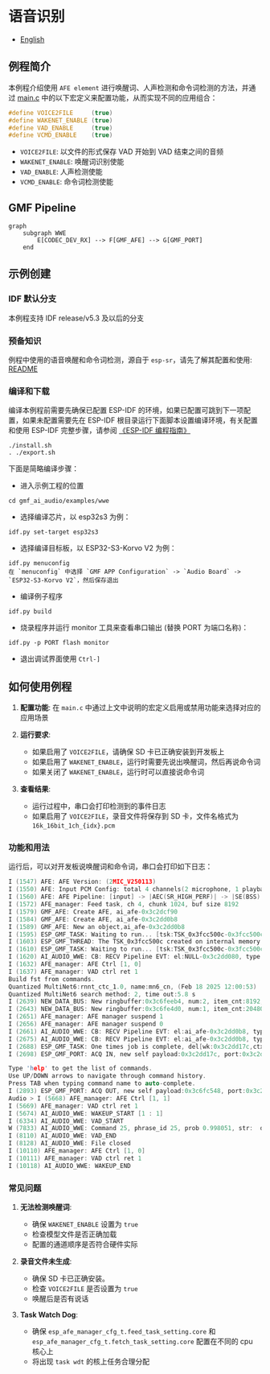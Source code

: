 # 语音识别

- [English](./README.md)

## 例程简介

本例程介绍使用 `AFE element` 进行唤醒词、人声检测和命令词检测的方法，并通过 [main.c](./main/main.c) 中的以下宏定义来配置功能，从而实现不同的应用组合：

```c
#define VOICE2FILE     (true)
#define WAKENET_ENABLE (true)
#define VAD_ENABLE     (true)
#define VCMD_ENABLE    (true)
```

- `VOICE2FILE`: 以文件的形式保存 VAD 开始到 VAD 结束之间的音频
- `WAKENET_ENABLE`: 唤醒词识别使能
- `VAD_ENABLE`: 人声检测使能
- `VCMD_ENABLE`: 命令词检测使能

## GMF Pipeline

```mermaid
graph
    subgraph WWE
        E[CODEC_DEV_RX] --> F[GMF_AFE] --> G[GMF_PORT]
    end
```

## 示例创建

### IDF 默认分支

本例程支持 IDF release/v5.3 及以后的分支

### 预备知识

例程中使用的语音唤醒和命令词检测，源自于 `esp-sr`，请先了解其配置和使用: [README](https://github.com/espressif/esp-sr/blob/master/README.md)

### 编译和下载

编译本例程前需要先确保已配置 ESP-IDF 的环境，如果已配置可跳到下一项配置，如果未配置需要先在 ESP-IDF 根目录运行下面脚本设置编译环境，有关配置和使用 ESP-IDF 完整步骤，请参阅 [《ESP-IDF 编程指南》](https://docs.espressif.com/projects/esp-idf/zh_CN/latest/esp32s3/index.html)

```
./install.sh
. ./export.sh
```

下面是简略编译步骤：

- 进入示例工程的位置

```
cd gmf_ai_audio/examples/wwe
```

- 选择编译芯片，以 esp32s3 为例：

```
idf.py set-target esp32s3
```
- 选择编译目标板，以 ESP32-S3-Korvo V2 为例：

```
idf.py menuconfig
在 `menuconfig` 中选择 `GMF APP Configuration` -> `Audio Board` -> `ESP32-S3-Korvo V2`，然后保存退出
```

- 编译例子程序

```
idf.py build
```

- 烧录程序并运行 monitor 工具来查看串口输出 (替换 PORT 为端口名称)：

```
idf.py -p PORT flash monitor
```

- 退出调试界面使用 `Ctrl-]`

## 如何使用例程

1. **配置功能**: 在 `main.c` 中通过上文中说明的宏定义启用或禁用功能来选择对应的应用场景

2. **运行要求**:
   - 如果启用了 `VOICE2FILE`，请确保 SD 卡已正确安装到开发板上
   - 如果启用了 `WAKENET_ENABLE`，运行时需要先说出唤醒词，然后再说命令词
   - 如果关闭了 `WAKENET_ENABLE`，运行时可以直接说命令词

3. **查看结果**:
   - 运行过程中，串口会打印检测到的事件日志
   - 如果启用了 `VOICE2FILE`，录音文件将保存到 SD 卡，文件名格式为 `16k_16bit_1ch_{idx}.pcm`

### 功能和用法

运行后，可以对开发板说唤醒词和命令词，串口会打印如下日志：

```c
I (1547) AFE: AFE Version: (2MIC_V250113)
I (1550) AFE: Input PCM Config: total 4 channels(2 microphone, 1 playback), sample rate:16000
I (1560) AFE: AFE Pipeline: [input] -> |AEC(SR_HIGH_PERF)| -> |SE(BSS)| -> |VAD(WebRTC)| -> |WakeNet(wn9_hilexin,)| -> [output]
I (1572) AFE_manager: Feed task, ch 4, chunk 1024, buf size 8192
I (1579) GMF_AFE: Create AFE, ai_afe-0x3c2dcf90
I (1584) GMF_AFE: Create AFE, ai_afe-0x3c2dd0b8
I (1589) GMF_AFE: New an object,ai_afe-0x3c2dd0b8
I (1595) ESP_GMF_TASK: Waiting to run... [tsk:TSK_0x3fcc500c-0x3fcc500c, wk:0x0, run:0]
I (1603) ESP_GMF_THREAD: The TSK_0x3fcc500c created on internal memory
I (1610) ESP_GMF_TASK: Waiting to run... [tsk:TSK_0x3fcc500c-0x3fcc500c, wk:0x3c2dd17c, run:0]
I (1620) AI_AUDIO_WWE: CB: RECV Pipeline EVT: el:NULL-0x3c2dd080, type:8192, sub:ESP_GMF_EVENT_STATE_OPENING, payload:0x0, size:0,0x0
I (1632) AFE_manager: AFE Ctrl [1, 0]
I (1637) AFE_manager: VAD ctrl ret 1
Build fst from commands.
Quantized MultiNet6:rnnt_ctc_1.0, name:mn6_cn, (Feb 18 2025 12:00:53)
Quantized MultiNet6 search method: 2, time out:5.8 s
I (2639) NEW_DATA_BUS: New ringbuffer:0x3c6feeb4, num:2, item_cnt:8192, db:0x3c6e2b3c
I (2643) NEW_DATA_BUS: New ringbuffer:0x3c6fe4d0, num:1, item_cnt:20480, db:0x3c6fcbd8
I (2651) AFE_manager: AFE manager suspend 1
I (2656) AFE_manager: AFE manager suspend 0
I (2661) AI_AUDIO_WWE: CB: RECV Pipeline EVT: el:ai_afe-0x3c2dd0b8, type:12288, sub:ESP_GMF_EVENT_STATE_INITIALIZED, payload:0x3fccd920, size:12,0x0
I (2675) AI_AUDIO_WWE: CB: RECV Pipeline EVT: el:ai_afe-0x3c2dd0b8, type:8192, sub:ESP_GMF_EVENT_STATE_RUNNING, payload:0x0, size:0,0x0
I (2688) ESP_GMF_TASK: One times job is complete, del[wk:0x3c2dd17c,ctx:0x3c2dd0b8, label:gmf_afe_open]
I (2698) ESP_GMF_PORT: ACQ IN, new self payload:0x3c2dd17c, port:0x3c2dd240, el:0x3c2dd0b8-ai_afe

Type 'help' to get the list of commands.
Use UP/DOWN arrows to navigate through command history.
Press TAB when typing command name to auto-complete.
I (2893) ESP_GMF_PORT: ACQ OUT, new self payload:0x3c6fc548, port:0x3c2dd280, el:0x3c2dd0b8-ai_afe
Audio > I (5668) AFE_manager: AFE Ctrl [1, 1]
I (5669) AFE_manager: VAD ctrl ret 1
I (5674) AI_AUDIO_WWE: WAKEUP_START [1 : 1]
I (6334) AI_AUDIO_WWE: VAD_START
W (7833) AI_AUDIO_WWE: Command 25, phrase_id 25, prob 0.998051, str:  da kai kong tiao
I (8110) AI_AUDIO_WWE: VAD_END
I (8128) AI_AUDIO_WWE: File closed
I (10110) AFE_manager: AFE Ctrl [1, 0]
I (10111) AFE_manager: VAD ctrl ret 1
I (10118) AI_AUDIO_WWE: WAKEUP_END
```

### 常见问题

1. **无法检测唤醒词**:
   - 确保 `WAKENET_ENABLE` 设置为 `true`
   - 检查模型文件是否正确加载
   - 配置的通道顺序是否符合硬件实际

2. **录音文件未生成**:
   - 确保 SD 卡已正确安装。
   - 检查 `VOICE2FILE` 是否设置为 `true`
   - 唤醒后是否有说话

3. **Task Watch Dog**:
   - 确保 `esp_afe_manager_cfg_t.feed_task_setting.core` 和 `esp_afe_manager_cfg_t.fetch_task_setting.core` 配置在不同的 cpu 核心上
   - 将出现 `task wdt` 的核上任务合理分配

